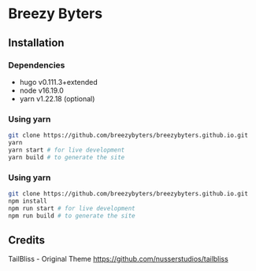 # Breezy Byters
## Installation

### Dependencies
- hugo v0.111.3+extended
- node v16.19.0
- yarn v1.22.18 (optional)

### Using yarn
```bash
git clone https://github.com/breezybyters/breezybyters.github.io.git
yarn 
yarn start # for live development
yarn build # to generate the site
```

### Using yarn
```bash
git clone https://github.com/breezybyters/breezybyters.github.io.git
npm install
npm run start # for live development
npm run build # to generate the site
```

## Credits
TailBliss - Original Theme
https://github.com/nusserstudios/tailbliss
